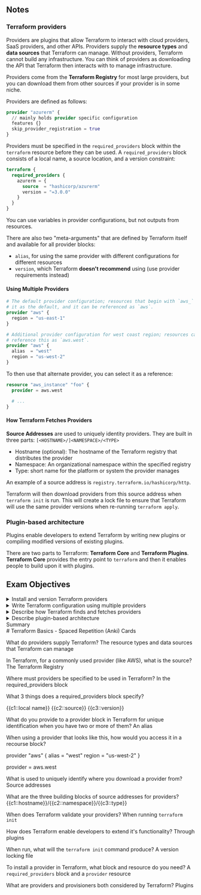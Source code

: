 ## Notes

### **Terraform providers**

Providers are plugins that allow Terraform to interact with cloud providers, SaaS providers, and other APIs. Providers supply the **resource types** and **data sources** that Terraform can manage. Without providers, Terraform cannot build any infrastructure. You can think of providers as downloading the API that Terraform then interacts with to manage infrastructure.

Providers come from the **Terraform Registry** for most large providers, but you can download them from other sources if your provider is in some niche.

Providers are defined as follows:

```terraform
provider "azurerm" {
  // mainly holds provider specific configuration
  features {}
  skip_provider_registration = true
}

```

Providers must be specified in the `required_providers` block within the `terraform` resource before they can be used. A `required_providers` block consists of a local name, a source location, and a version constraint:

```terraform
terraform {
  required_providers {
    azurerm = {
      source  = "hashicorp/azurerm"
      version = "=3.0.0"
    }
  }
}
```

You can use variables in provider configurations, but not outputs from resources.

There are also two "meta-arguments" that are defined by Terraform itself and available for all provider blocks:
  - `alias`, for using the same provider with different configurations for different resources
  - `version`, which Terraform **doesn't recommend** using (use provider requirements instead)


#### **Using Multiple Providers**

```terraform
# The default provider configuration; resources that begin with `aws_` will use
# it as the default, and it can be referenced as `aws`.
provider "aws" {
  region = "us-east-1"
}

# Additional provider configuration for west coast region; resources can
# reference this as `aws.west`.
provider "aws" {
  alias  = "west"
  region = "us-west-2"
}
```

To then use that alternate provider, you can select it as a reference:

```terraform
resource "aws_instance" "foo" {
  provider = aws.west

  # ...
}
```

#### **How Terraform Fetches Providers**

**Source Addresses** are used to uniquely identity providers. They are built in three parts: `[<HOSTNAME>/]<NAMESPACE>/<TYPE>`

- Hostname (optional): The hostname of the Terraform registry that distributes the provider
- Namespace: An organizational namespace within the specified registry
- Type: short name for the platform or system the provider manages

An example of a source address is `registry.terraform.io/hashicorp/http`.

Terraform will then download providers from this source address when `terraform init` is run. This will create a lock file to ensure that Terraform will use the same provider versions when re-running `terraform apply`.

### **Plugin-based architecture**

Plugins enable developers to extend Terraform by writing new plugins or compiling modified versions of existing plugins.

There are two parts to Terraform: **Terraform Core** and **Terraform Plugins**. **Terraform Core** provides the entry point to `terraform` and then it enables people to build upon it with plugins.

## Exam Objectives

<details>
<summary>Install and version Terraform providers</summary>

<details>
<summary>Installing providers</summary>

- To install a provider, you need both a `required_providers` block in the `terraform` resource, and a `provider` resource block detailing the configuration for that provider
- The `required_providers` block will need the **source address** of the provider
- You prepare the provider for being used by running `terraform init`
</details>

<details>
<summary>Versioning providers</summary>

- You can version your provider in the `required_providers` block in the `terraform resource`
- `terraform init` will create a versioning lock file when it's run
</details>

</details>

<details>
<summary>Write Terraform configuration using multiple providers</summary>

- You can define multiple providers and reference them using their `alias` field which is passed into the `provider` resource block
</details>

<details>
<summary>Describe how Terraform finds and fetches providers</summary>

- **Source Addresses** are used to uniquely identity providers. They are built in three parts: `[<HOSTNAME>/]<NAMESPACE>/<TYPE>`. Terraform will then download providers from this source address when `terraform init` is run. The `hostname` determines what **registry** terraform will look in for the provider. 

</details>

<details>
<summary>Describe plugin-based architecture</summary>

- Plugins enable Terraform's platform to be extended. There are two parts to Terraform: **Terraform Core** and **Terraform Plugins**. **Terraform Core** provides the entry point to `terraform` and then it enables people to build upon it with plugins.
</details>


<summary>Summary</summary>
# Terraform Basics - Spaced Repetition (Anki) Cards


What do providers supply Terraform? The resource types and data sources that Terraform can manage

In Terraform, for a commonly used provider (like AWS), what is the source? The Terraform Registry

Where must providers be specified to be used in Terraform? In the required_providers block

What 3 things does a required_providers block specify?

{{c1::local name}}
{{c2::source}}
{{c3::version}}

What do you provide to a provider block in Terraform for unique identification when you have two or more of them? An alias

When using a provider that looks like this, how would you access it in a recourse block?

provider "aws" {
  alias  = "west"
  region = "us-west-2"
}

provider = aws.west

What is used to uniquely identify where you download a provider from? Source addresses

What are the three building blocks of source addresses for providers? {{c1::hostname}}/{{c2::namespace}}/{{c3::type}}

When does Terraform validate your providers? When running `terraform init`

How does Terraform enable developers to extend it's functionality? Through plugins

When run, what will the `terraform init` command produce? A version locking file

To install a provider in Terraform, what block and resource do you need? A `required_providers` block and a `provider` resource

What are providers and provisioners both considered by Terraform? Plugins